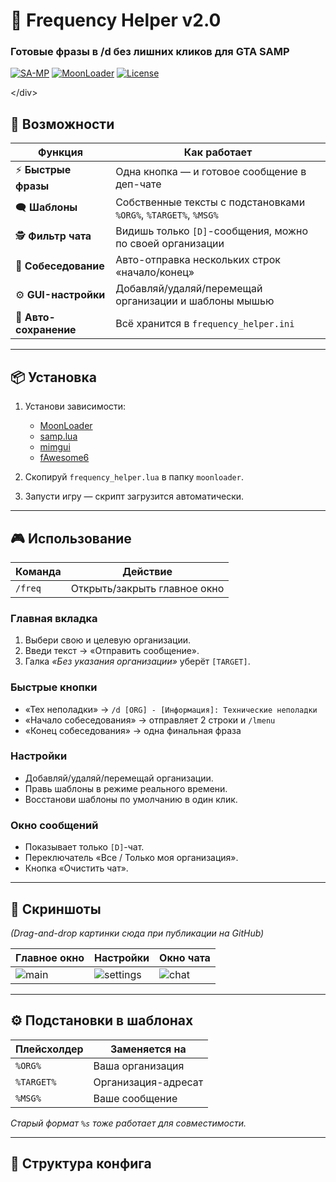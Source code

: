 # 📡 Frequency Helper v2.0  
### Готовые фразы в /d без лишних кликов для GTA SAMP

[![SA-MP](https://img.shields.io/badge/SA--MP-0.3.7+-orange?style=flat-square)](https://sa-mp.com)
[![MoonLoader](https://img.shields.io/badge/MoonLoader-027-blue?style=flat-square)](https://moonloader.ru)
[![License](https://img.shields.io/badge/license-MIT-green?style=flat-square)](LICENSE)

&lt;/div&gt;

## 🚀 Возможности
| Функция | Как работает |
|---------|--------------|
| ⚡ **Быстрые фразы** | Одна кнопка — и готовое сообщение в деп-чате |
| 🗨️ **Шаблоны** | Собственные тексты с подстановками `%ORG%`, `%TARGET%`, `%MSG%` |
| 🕵️ **Фильтр чата** | Видишь только `[D]`-сообщения, можно по своей организации |
| 📝 **Собеседование** | Авто-отправка нескольких строк «начало/конец» |
| ⚙️ **GUI-настройки** | Добавляй/удаляй/перемещай организации и шаблоны мышью |
| 💾 **Авто-сохранение** | Всё хранится в `frequency_helper.ini` |

---

## 📦 Установка
1. Установи зависимости:
   - [MoonLoader](https://moonloader.ru)
   - [samp.lua](https://github.com/BlastHubTeam/samp.lua)
   - [mimgui](https://github.com/BlastHubTeam/mimgui)
   - [fAwesome6](https://github.com/BlastHubTeam/fAwesome6)

2. Скопируй `frequency_helper.lua` в папку `moonloader`.

3. Запусти игру — скрипт загрузится автоматически.

---

## 🎮 Использование
| Команда | Действие |
|---------|----------|
| `/freq` | Открыть/закрыть главное окно |

### Главная вкладка
1. Выбери свою и целевую организации.
2. Введи текст → «Отправить сообщение».
3. Галка *«Без указания организации»* уберёт `[TARGET]`.

### Быстрые кнопки
- «Тех неполадки» → `/d [ORG] - [Информация]: Технические неполадки`
- «Начало собеседования» → отправляет 2 строки и `/lmenu`
- «Конец собеседования» → одна финальная фраза

### Настройки
- Добавляй/удаляй/перемещай организации.
- Правь шаблоны в режиме реального времени.
- Восстанови шаблоны по умолчанию в один клик.

### Окно сообщений
- Показывает только `[D]`-чат.
- Переключатель «Все / Только моя организация».
- Кнопка «Очистить чат».

---

## 🎨 Скриншоты
*(Drag-and-drop картинки сюда при публикации на GitHub)*

| Главное окно | Настройки | Окно чата |
|--------------|-----------|-----------|
| ![main](screens/main.png) | ![settings](screens/settings.png) | ![chat](screens/chat.png) |

---

## ⚙️ Подстановки в шаблонах
| Плейсхолдер | Заменяется на |
|-------------|---------------|
| `%ORG%`     | Ваша организация |
| `%TARGET%`  | Организация-адресат |
| `%MSG%`     | Ваше сообщение |

*Старый формат `%s` тоже работает для совместимости.*

---

## 📁 Структура конфига
